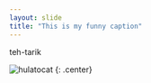 ```yaml
---
layout: slide
title: "This is my funny caption"
---
```


teh-tarik

![hulatocat](https://octodex.github.com/images/hulatocat.png)
{: .center}
